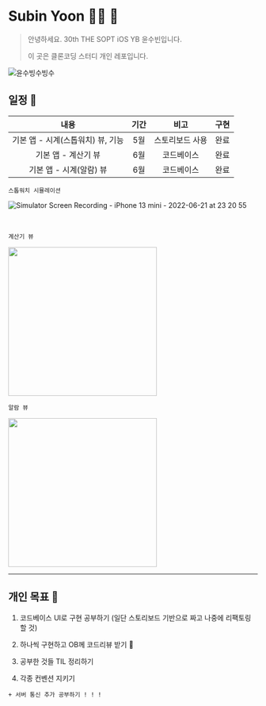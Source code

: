 # Subin Yoon 👶🏻 💭

> 안녕하세요. 30th THE SOPT iOS YB 윤수빈입니다.
> 
> 이 곳은 클론코딩 스터디 개인 레포입니다.

![윤수빙수빙수](https://user-images.githubusercontent.com/61109660/160549752-946af059-e096-4608-a3a1-f2958b165da8.png)

## 일정 📢

| 내용 | 기간 | 비고 | 구현 |
|:----:|:-----:|:----:|:----:|
| 기본 앱 - 시계(스톱워치) 뷰, 기능 | 5월 | 스토리보드 사용 | 완료 | 
| 기본 앱 - 계산기 뷰 | 6월 | 코드베이스 | 완료 |
| 기본 앱 - 시계(알람) 뷰 | 6월 | 코드베이스 | 완료 | 

`스톱워치 시뮬레이션`

![Simulator Screen Recording - iPhone 13 mini - 2022-06-21 at 23 20 55](https://user-images.githubusercontent.com/80062632/174823427-f87325b0-4ac0-42fe-b22d-b2f256125a64.gif)

<br>

`계산기 뷰`

<img src="https://user-images.githubusercontent.com/80062632/175492822-632d2fc1-3e41-4049-b01f-3fcc4916f5db.png"  width="300px">

<br>

`알람 뷰`

<img src="https://user-images.githubusercontent.com/80062632/177516282-d68d1bac-5b0c-472f-96b6-6c3511778bad.png" width="300px" >


---

## 개인 목표 📢

1. 코드베이스 UI로 구현 공부하기 (일단 스토리보드 기반으로 짜고 나중에 리팩토링 할 것)

2. 하나씩 구현하고 OB께 코드리뷰 받기 🤍

3. 공부한 것들 TIL 정리하기

4. 각종 컨벤션 지키기

`+ 서버 통신 추가 공부하기 ! ! !`

